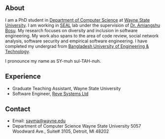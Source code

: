 

## About

I am a PhD student in [Department of Computer Science](https://engineering.wayne.edu/cs/) at [Wayne State University](https://wayne.edu/). I am working in [SEAL](http://seal.eng.wayne.edu/) lab under the supervision of [Dr. Amiangshu Bosu](http://amiangshu.com/). My research focuses on diversity and inclusion in software engineering. My work also spans to the area of code review, social network analysis, software security and empirical software engineering. I have completed my undergrad from [Bangladesh University of Engineering & Technology](https://www.buet.ac.bd/web/).


I pronounce my name as SY-muh sul-TAH-nuh.

## Experience
- Graduate Teaching Assistant, Wayne State University
- Software Engineer, [Reve Systems Ltd](https://www.revesoft.com/)

## Contact
- Email: [sayma@wayne.edu](sayma@wayne.edu)
- Department of Computer Science
Wayne State University
5057 Woodward Ave., Suite# 3105, Detroit, MI 48202
